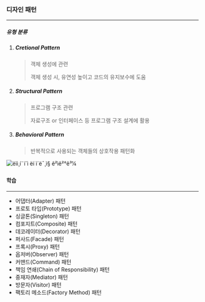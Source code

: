 ### 디자인 패턴

------

##### 유형 분류

1. ##### Cretional Pattern

   > 객체 생성에 관련
   >
   > 객체 생성 시, 유연성 높이고 코드의 유지보수에 도움

2. ##### Structural Pattern

   > 프로그램 구조 관련
   >
   > 자료구조 or 인터페이스 등 프로그램 구조 설계에 활용

3. ##### Behavioral Pattern

   > 반복적으로 사용되는 객체들의 상호작용 패턴화



![ëìì¸í¨í´ì ëí ì´ë¯¸ì§ ê²ìê²°ê³¼](https://realzero0.github.io/assets/img/gof_types.png)



#### 학습

---

- 어댑터(Adapter) 패턴
- 프로토 타입(Prototype) 패턴
- 싱글톤(Singleton) 패턴
- 컴포지트(Composite) 패턴
- 데코레이터(Decorator) 패턴
- 퍼사드(Facade) 패턴
- 프록시(Proxy) 패턴
- 옵저버(Observer) 패턴
- 커맨드(Command) 패턴
- 책임 연쇄(Chain of Responsibility) 패턴
- 중재자(Mediator) 패턴
- 방문자(Visitor) 패턴
- 팩토리 메소드(Factory Method) 패턴
